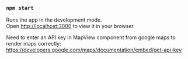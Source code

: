 

### `npm start`

Runs the app in the development mode.\
Open [http://localhost:3000](http://localhost:3000) to view it in your browser.


Need to enter an API key in MapView component from google maps to render maps correctly: https://developers.google.com/maps/documentation/embed/get-api-key
